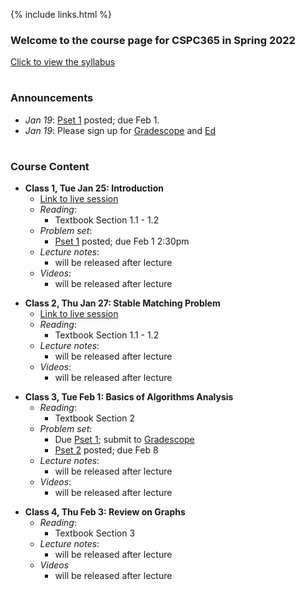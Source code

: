   
{% include links.html %}

### Welcome to the course page for CSPC365 in Spring 2022

[Click to view the syllabus]() 

<h1></h1>

### Announcements
  
* *Jan 19*: [Pset 1](/psets) posted; due Feb 1.
* *Jan 19*: Please sign up for [Gradescope]() and [Ed]()

<h1></h1>

### Course Content

* **Class 1, Tue Jan 25: Introduction**
  * [Link to live session](https://yale.zoom.us/my/wibisono)
  * *Reading*: 
    * Textbook Section 1.1 - 1.2
  * *Problem set*: 
    * [Pset 1](/psets) posted; due Feb 1 2:30pm
  * *Lecture notes*:
    * will be released after lecture
  * *Videos*:
    * will be released after lecture
 
 <p></p>
  
* **Class 2, Thu Jan 27: Stable Matching Problem**
  * [Link to live session](https://yale.zoom.us/my/wibisono)
  * *Reading*: 
    * Textbook Section 1.1 - 1.2
  * *Lecture notes*:
    * will be released after lecture
  * *Videos*:
    * will be released after lecture

 <p></p>
 
* **Class 3, Tue Feb 1: Basics of Algorithms Analysis**
  * *Reading*: 
    * Textbook Section 2
  * *Problem set*: 
    * Due [Pset 1](/psets); submit to [Gradescope]()
    * [Pset 2](/psets) posted; due Feb 8
  * *Lecture notes*:
    * will be released after lecture
  * *Videos*:
    * will be released after lecture
 
 <p></p>
 
 * **Class 4, Thu Feb 3: Review on Graphs**
   * *Reading*: 
     * Textbook Section 3
   * *Lecture notes*:
     * will be released after lecture
   * *Videos*
     * will be released after lecture

 <p></p>


